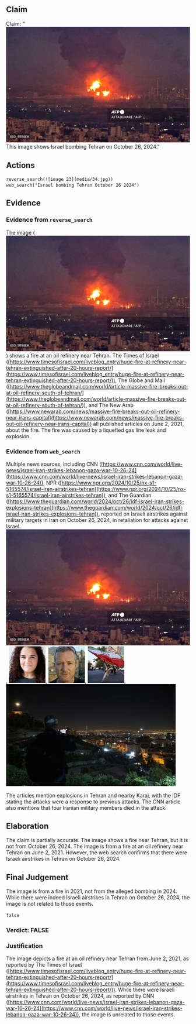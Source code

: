 ## Claim
Claim: "![image 23](media/34.jpg) This image shows Israel bombing Tehran on October 26, 2024."

## Actions
```
reverse_search(![image 23](media/34.jpg))
web_search("Israel bombing Tehran October 26 2024")
```

## Evidence
### Evidence from `reverse_search`
The image (![image 23](media/34.jpg)) shows a fire at an oil refinery near Tehran. The Times of Israel ([https://www.timesofisrael.com/liveblog_entry/huge-fire-at-refinery-near-tehran-extinguished-after-20-hours-report/](https://www.timesofisrael.com/liveblog_entry/huge-fire-at-refinery-near-tehran-extinguished-after-20-hours-report/)), The Globe and Mail ([https://www.theglobeandmail.com/world/article-massive-fire-breaks-out-at-oil-refinery-south-of-tehran/](https://www.theglobeandmail.com/world/article-massive-fire-breaks-out-at-oil-refinery-south-of-tehran/)), and The New Arab ([https://www.newarab.com/news/massive-fire-breaks-out-oil-refinery-near-irans-capital](https://www.newarab.com/news/massive-fire-breaks-out-oil-refinery-near-irans-capital)) all published articles on June 2, 2021, about the fire. The fire was caused by a liquefied gas line leak and explosion.


### Evidence from `web_search`
Multiple news sources, including CNN ([https://www.cnn.com/world/live-news/israel-iran-strikes-lebanon-gaza-war-10-26-24](https://www.cnn.com/world/live-news/israel-iran-strikes-lebanon-gaza-war-10-26-24)), NPR ([https://www.npr.org/2024/10/25/nx-s1-5165574/israel-iran-airstrikes-tehran](https://www.npr.org/2024/10/25/nx-s1-5165574/israel-iran-airstrikes-tehran)), and The Guardian ([https://www.theguardian.com/world/2024/oct/26/idf-israel-iran-strikes-explosions-tehran](https://www.theguardian.com/world/2024/oct/26/idf-israel-iran-strikes-explosions-tehran)), reported on Israeli airstrikes against military targets in Iran on October 26, 2024, in retaliation for attacks against Israel. ![image 23](media/34.jpg), ![image 1274](media/2025-07-20_10-21-1753006880-192978.jpg), ![image 1275](media/2025-07-20_10-21-1753006880-499663.jpg), ![image 1277](media/2025-07-20_10-21-1753006890-931473.jpg), ![image 1282](media/2025-07-20_10-21-1753006900-477700.jpg)

The articles mention explosions in Tehran and nearby Karaj, with the IDF stating the attacks were a response to previous attacks. The CNN article also mentions that four Iranian military members died in the attack.


## Elaboration
The claim is partially accurate. The image shows a fire near Tehran, but it is not from October 26, 2024. The image is from a fire at an oil refinery near Tehran on June 2, 2021. However, the web search confirms that there were Israeli airstrikes in Tehran on October 26, 2024.


## Final Judgement
The image is from a fire in 2021, not from the alleged bombing in 2024. While there were indeed Israeli airstrikes in Tehran on October 26, 2024, the image is not related to those events.

`false`

### Verdict: FALSE

### Justification
The image depicts a fire at an oil refinery near Tehran from June 2, 2021, as reported by The Times of Israel ([https://www.timesofisrael.com/liveblog_entry/huge-fire-at-refinery-near-tehran-extinguished-after-20-hours-report/](https://www.timesofisrael.com/liveblog_entry/huge-fire-at-refinery-near-tehran-extinguished-after-20-hours-report/)). While there were Israeli airstrikes in Tehran on October 26, 2024, as reported by CNN ([https://www.cnn.com/world/live-news/israel-iran-strikes-lebanon-gaza-war-10-26-24](https://www.cnn.com/world/live-news/israel-iran-strikes-lebanon-gaza-war-10-26-24)), the image is unrelated to those events.
